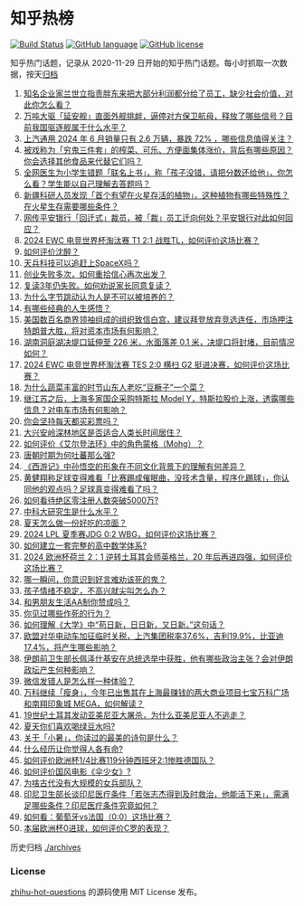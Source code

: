 # 知乎热榜
[![Build Status](https://github.com/ToWeLong/zhihu-hot-questions/workflows/CI/badge.svg)](https://github.com/ToWeLong/zhihu-hot-questions/actions)
[![GitHub language](https://img.shields.io/badge/language-golang-orange.svg)](https://golang.org/)
[![GitHub license](https://img.shields.io/github/license/ToWeLong/zhihu-hot-questions)](https://github.com/ToWeLong/zhihu-hot-questions/blob/main/LICENSE)

知乎热门话题，记录从 2020-11-29 日开始的知乎热门话题。每小时抓取一次数据，按天[归档](./archives)

<!-- BEGIN -->

1. [知名企业家兰世立指责胖东来把大部分利润都分给了员工，缺少社会价值，对此你怎么看？](https://www.zhihu.com/question/660921714)
1. [万吨大驱「延安舰」直面外舰挑衅，逼停对方保卫航母，释放了哪些信号？目前我国驱逐舰属于什么水平？](https://www.zhihu.com/question/660895313)
1. [上汽通用 2024 年 6 月销量只有 2.6 万辆，暴跌 72% ，哪些信息值得关注？](https://www.zhihu.com/question/660816929)
1. [被戏称为「穷鬼三件套」的榨菜、可乐、方便面集体涨价，背后有哪些原因？你会选择其他食品来代替它们吗？](https://www.zhihu.com/question/660897910)
1. [全网医生为小学生错题「联名上书」，称「孩子没错，请把分数还给他」，你怎么看？学生能以自己理解去答题吗？](https://www.zhihu.com/question/660910227)
1. [新疆科研人员发现「首个有望在火星存活的植物」，这种植物有哪些特殊性？在火星生存需要哪些条件？](https://www.zhihu.com/question/660914698)
1. [网传平安银行「回迁式」裁员，被「裁」员工迁向何处？平安银行对此如何回应？](https://www.zhihu.com/question/660897241)
1. [2024 EWC 电竞世界杯淘汰赛 T1 2:1 战胜TL，如何评价这场比赛？](https://www.zhihu.com/question/660930978)
1. [如何评价沈醉？](https://www.zhihu.com/question/52606976)
1. [天兵科技可以追赶上SpaceX吗？](https://www.zhihu.com/question/660609368)
1. [创业失败多次，如何重拾信心再次出发？](https://www.zhihu.com/question/660110166)
1. [复读3年仍失败。如何劝说家长同意复读？](https://www.zhihu.com/question/660705349)
1. [为什么字节跳动认为人是不可以被培养的？](https://www.zhihu.com/question/655436614)
1. [有哪些经典的人生感悟？](https://www.zhihu.com/question/655592171)
1. [美国数百名商界领袖组成的组织致信白宫，建议拜登放弃竞选连任，市场押注特朗普大胜，将对资本市场有何影响？](https://www.zhihu.com/question/660893472)
1. [湖南洞庭湖决堤口延伸至 226 米，水面落差 0.1 米，决堤口将封堵，目前情况如何？](https://www.zhihu.com/question/660838142)
1. [2024 EWC 电竞世界杯淘汰赛 TES 2:0 横扫 G2 挺进决赛，如何评价这场比赛？](https://www.zhihu.com/question/660932423)
1. [为什么蔬菜丰富的时节山东人老吃“豆橛子”一个菜？](https://www.zhihu.com/question/660661599)
1. [继江苏之后，上海多家国企采购特斯拉 Model Y，特斯拉股价上涨，透露哪些信息？对电车市场有何影响？](https://www.zhihu.com/question/660876951)
1. [你会坚持每天都买彩票吗？](https://www.zhihu.com/question/399153077)
1. [大兴安岭深林地区是否适合人类长时间居住？](https://www.zhihu.com/question/357661555)
1. [如何评价《艾尔登法环》中的角色蒙格（Mohg）？](https://www.zhihu.com/question/659803977)
1. [唐朝时期为何吐蕃那么强?](https://www.zhihu.com/question/37559767)
1. [《西游记》中孙悟空的形象在不同文化背景下的理解有何差异？](https://www.zhihu.com/question/655901069)
1. [黄健翔称足球变得难看「比赛踢成催眠曲，没技术含量，程序化踢球」，你认同他的观点吗？足球真变得难看了吗？](https://www.zhihu.com/question/660894648)
1. [如何看待绝区零注册人数突破5000万?](https://www.zhihu.com/question/660908290)
1. [中科大研究生是什么水平？](https://www.zhihu.com/question/323222088)
1. [夏天怎么做一份好吃的凉面？](https://www.zhihu.com/question/31020841)
1. [2024 LPL 夏季赛JDG 0:2 WBG，如何评价这场比赛？](https://www.zhihu.com/question/660908750)
1. [如何建立一套完整的高中数学体系?](https://www.zhihu.com/question/660660071)
1. [2024 欧洲杯荷兰 2：1 逆转土耳其会师英格兰，20 年后再进四强，如何评价这场比赛？](https://www.zhihu.com/question/660706882)
1. [哪一瞬间，你意识到好言难劝该死的鬼？](https://www.zhihu.com/question/652415549)
1. [孩子情绪不稳定，不高兴就尖叫怎么办？](https://www.zhihu.com/question/659307397)
1. [和男朋友生活AA制你赞成吗？](https://www.zhihu.com/question/660701532)
1. [你见过哪些作死的行为？](https://www.zhihu.com/question/626496909)
1. [如何理解《大学》中“苟日新，日日新，又日新。”这句话？](https://www.zhihu.com/question/32285889)
1. [欧盟对华电动车加征临时关税，上汽集团税率37.6%，吉利19.9%，比亚迪17.4%，将产生哪些影响？](https://www.zhihu.com/question/660809940)
1. [伊朗前卫生部长佩泽什基安在总统选举中获胜，他有哪些政治主张？会对伊朗政坛产生何种影响？](https://www.zhihu.com/question/660881723)
1. [微信发错人是怎么样一种体验？](https://www.zhihu.com/question/32087879)
1. [万科继续「瘦身」，今年已出售其在上海最赚钱的两大商业项目七宝万科广场和南翔印象城 MEGA，如何解读？](https://www.zhihu.com/question/660838596)
1. [19世纪土耳其发动亚美尼亚大屠杀，为什么亚美尼亚人不逃走？](https://www.zhihu.com/question/424543184)
1. [夏天你们喜欢喝绿豆水吗?](https://www.zhihu.com/question/659592687)
1. [关于「小暑」，你读过的最美的诗句是什么？](https://www.zhihu.com/question/660518825)
1. [什么经历让你觉得人各有命?](https://www.zhihu.com/question/657312747)
1. [如何评价欧洲杯1/4比赛119分钟西班牙2:1惨胜德国队？](https://www.zhihu.com/question/660852496)
1. [如何评价国风电影《伞少女》?](https://www.zhihu.com/question/660750034)
1. [为啥古代没有大规模的女兵部队？](https://www.zhihu.com/question/660759305)
1. [印尼卫生部长谈印尼医疗条件「若张志杰得到及时救治，他能活下来」，需满足哪些条件？印尼医疗条件究竟如何？](https://www.zhihu.com/question/660713859)
1. [如何看：葡萄牙vs法国（0:0）这场比赛？](https://www.zhihu.com/question/660861044)
1. [本届欧洲杯0进球，如何评价C罗的表现？](https://www.zhihu.com/question/660866244)

<!-- END -->

历史归档 [./archives](./archives)


### License
[zhihu-hot-questions](https://github.com/towelong/zhihu-hot-questions) 的源码使用 MIT License 发布。